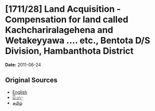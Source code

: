 # [1711/28] Land Acquisition - Compensation for land called Kachchariralagehena and Wetakeyyawa .... etc., Bentota D/S Division, Hambanthota District

**Date:** 2011-06-24

## Original Sources

- [English](https://documents.gov.lk/view/extra-gazettes/2011/6/1711-28_E.pdf)
- [සිංහල](https://documents.gov.lk/view/extra-gazettes/2011/6/1711-28_S.pdf)
- [தமிழ்](https://documents.gov.lk/view/extra-gazettes/2011/6/1711-28_T.pdf)
